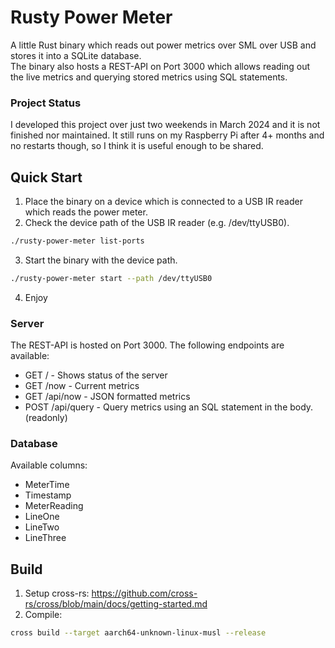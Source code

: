 # Rusty Power Meter
A little Rust binary which reads out power metrics over SML over USB and stores it into a SQLite database.<br>
The binary also hosts a REST-API on Port 3000 which allows reading out the live metrics and querying stored metrics using SQL statements.

### Project Status
I developed this project over just two weekends in March 2024 and it is not finished nor maintained.
It still runs on my Raspberry Pi after 4+ months and no restarts though, so I think it is useful enough to be shared.

## Quick Start
1. Place the binary on a device which is connected to a USB IR reader which reads the power meter.
2. Check the device path of the USB IR reader (e.g. /dev/ttyUSB0).
```bash
./rusty-power-meter list-ports
```
3. Start the binary with the device path.
```bash
./rusty-power-meter start --path /dev/ttyUSB0
```
4. Enjoy

### Server
The REST-API is hosted on Port 3000. The following endpoints are available:
- GET / - Shows status of the server
- GET /now - Current metrics
- GET /api/now - JSON formatted metrics
- POST /api/query - Query metrics using an SQL statement in the body. (readonly)

### Database
Available columns:
- MeterTime
- Timestamp
- MeterReading
- LineOne
- LineTwo
- LineThree

## Build
1. Setup cross-rs: https://github.com/cross-rs/cross/blob/main/docs/getting-started.md
2. Compile:
```bash
cross build --target aarch64-unknown-linux-musl --release
```